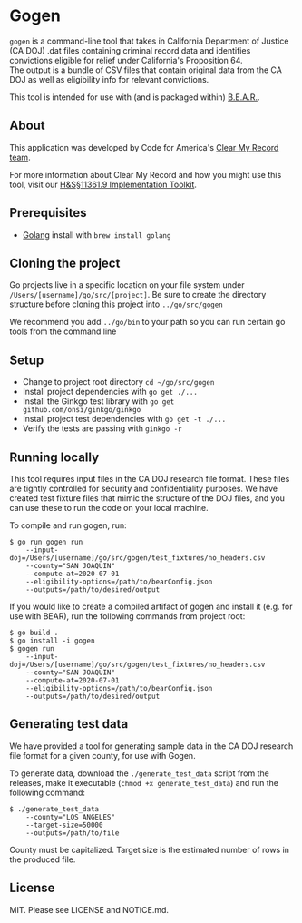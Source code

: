 # Gogen

`gogen` is a command-line tool that takes in California Department of Justice (CA DOJ) .dat files containing criminal record data and identifies convictions eligible for relief under California's Proposition 64.  
The output is a bundle of CSV files that contain original data from the CA DOJ as well as eligibility info for relevant convictions.

This tool is intended for use with (and is packaged within) [B.E.A.R.](https://github.com/codeforamerica/bear).

## About

This application was developed by Code for America's [Clear My Record team](https://www.codeforamerica.org/programs/clear-my-record).

For more information about Clear My Record and how you might use this tool, visit our [H&S§11361.9 Implementation Toolkit](https://www.codeforamerica.org/programs/clear-my-record).

## Prerequisites

 - [Golang](https://golang.org/) install with `brew install golang`
 
## Cloning the project

Go projects live in a specific location on your file system under `/Users/[username]/go/src/[project]`.
Be sure to create the directory structure before cloning this project into `../go/src/gogen`

We recommend you add `../go/bin` to your path so you can run certain go tools from the command line 

## Setup

 - Change to project root directory `cd ~/go/src/gogen`
 - Install project dependencies with `go get ./...`
 - Install the Ginkgo test library with `go get github.com/onsi/ginkgo/ginkgo`
 - Install project test dependencies with `go get -t ./...`
 - Verify the tests are passing with `ginkgo -r`
 
## Running locally

This tool requires input files in the CA DOJ research file format. These files are tightly controlled for security and confidentiality purposes. 
We have created test fixture files that mimic the structure of the DOJ files, and you can use these to run the code on your local machine.

To compile and run gogen, run:
```
$ go run gogen run
    --input-doj=/Users/[username]/go/src/gogen/test_fixtures/no_headers.csv
    --county="SAN JOAQUIN"
    --compute-at=2020-07-01
    --eligibility-options=/path/to/bearConfig.json
    --outputs=/path/to/desired/output
```

If you would like to create a compiled artifact of gogen and install it (e.g. for use with BEAR), run the following commands from project root:
```
$ go build .
$ go install -i gogen
$ gogen run 
    --input-doj=/Users/[username]/go/src/gogen/test_fixtures/no_headers.csv
    --county="SAN JOAQUIN"
    --compute-at=2020-07-01
    --eligibility-options=/path/to/bearConfig.json
    --outputs=/path/to/desired/output
```

## Generating test data

We have provided a tool for generating sample data in the CA DOJ research file format for a given county, for use with Gogen.

To generate data, download the `./generate_test_data` script from the releases, make it executable (`chmod +x generate_test_data`) and run the following command:
```
$ ./generate_test_data 
    --county="LOS ANGELES"
    --target-size=50000
    --outputs=/path/to/file
```

County must be capitalized. Target size is the estimated number of rows in the produced file.
 
## License

MIT. Please see LICENSE and NOTICE.md.
